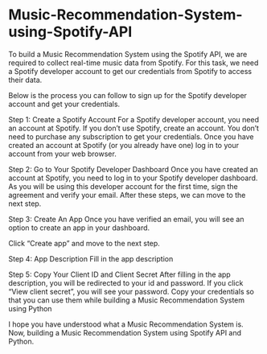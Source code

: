 # Music-Recommendation-System-using-Spotify-API


To build a Music Recommendation System using the Spotify API, we are required to collect real-time music data from Spotify. For this task, we need a Spotify developer account to get our credentials from Spotify to access their data.

Below is the process you can follow to sign up for the Spotify developer account and get your credentials.

Step 1: Create a Spotify Account
For a Spotify developer account, you need an account at Spotify. If you don’t use Spotify, create an account. You don’t need to purchase any subscription to get your credentials. Once you have created an account at Spotify (or you already have one) log in to your account from your web browser.

Step 2: Go to Your Spotify Developer Dashboard
Once you have created an account at Spotify, you need to log in to your Spotify developer dashboard. As you will be using this developer account for the first time, sign the agreement and verify your email. After these steps, we can move to the next step.

Step 3: Create An App
Once you have verified an email, you will see an option to create an app in your dashboard.

Click “Create app” and move to the next step.

Step 4: App Description
Fill in the app description

Step 5: Copy Your Client ID and Client Secret
After filling in the app description, you will be redirected to your id and password. If you click “View client secret”, you will see your password. Copy your credentials so that you can use them while building a Music Recommendation System using Python


I hope you have understood what a Music Recommendation System is. Now, building a Music Recommendation System using Spotify API and Python.

